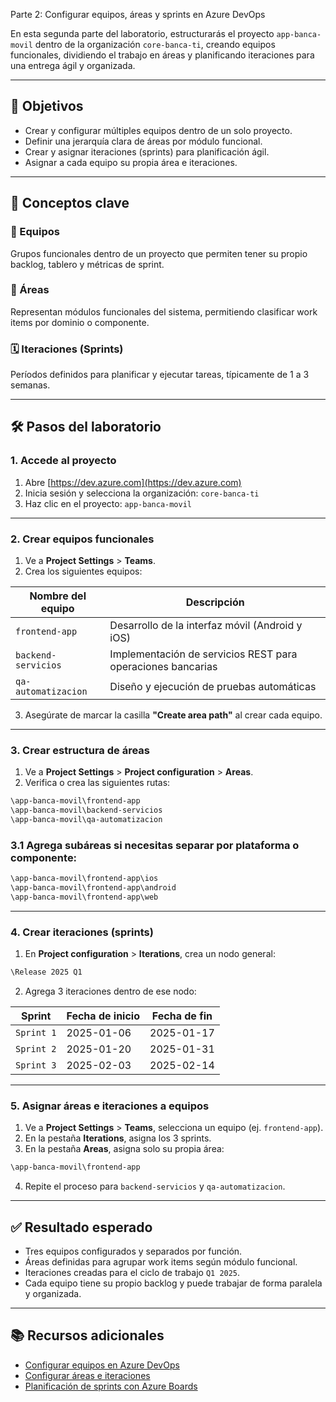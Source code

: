 Parte 2: Configurar equipos, áreas y sprints en Azure DevOps

En esta segunda parte del laboratorio, estructurarás el proyecto `app-banca-movil` dentro de la organización `core-banca-ti`, creando equipos funcionales, dividiendo el trabajo en áreas y planificando iteraciones para una entrega ágil y organizada.

---

## 🎯 Objetivos

- Crear y configurar múltiples equipos dentro de un solo proyecto.
- Definir una jerarquía clara de áreas por módulo funcional.
- Crear y asignar iteraciones (sprints) para planificación ágil.
- Asignar a cada equipo su propia área e iteraciones.

---

## 🧠 Conceptos clave

### 👥 Equipos
Grupos funcionales dentro de un proyecto que permiten tener su propio backlog, tablero y métricas de sprint.

### 📂 Áreas
Representan módulos funcionales del sistema, permitiendo clasificar work items por dominio o componente.

### 🗓️ Iteraciones (Sprints)
Períodos definidos para planificar y ejecutar tareas, típicamente de 1 a 3 semanas.

---

## 🛠️ Pasos del laboratorio

### 1. Accede al proyecto

1. Abre [https://dev.azure.com](https://dev.azure.com)
2. Inicia sesión y selecciona la organización: `core-banca-ti`
3. Haz clic en el proyecto: `app-banca-movil`


---

### 2. Crear equipos funcionales

1. Ve a **Project Settings** > **Teams**.
2. Crea los siguientes equipos:

| Nombre del equipo       | Descripción                                             |
|-------------------------|----------------------------------------------------------|
| `frontend-app`          | Desarrollo de la interfaz móvil (Android y iOS)          |
| `backend-servicios`     | Implementación de servicios REST para operaciones bancarias |
| `qa-automatizacion`     | Diseño y ejecución de pruebas automáticas                |

3. Asegúrate de marcar la casilla **"Create area path"** al crear cada equipo.


---

### 3. Crear estructura de áreas

1. Ve a **Project Settings** > **Project configuration** > **Areas**.
2. Verifica o crea las siguientes rutas:

```bash
\app-banca-movil\frontend-app
\app-banca-movil\backend-servicios
\app-banca-movil\qa-automatizacion
```


### 3.1 Agrega subáreas si necesitas separar por plataforma o componente:

```bash
\app-banca-movil\frontend-app\ios
\app-banca-movil\frontend-app\android
\app-banca-movil\frontend-app\web
```


---

### 4. Crear iteraciones (sprints)

1. En **Project configuration** > **Iterations**, crea un nodo general:

```bash
\Release 2025 Q1
```

2. Agrega 3 iteraciones dentro de ese nodo:

| Sprint        | Fecha de inicio | Fecha de fin  |
|---------------|------------------|----------------|
| `Sprint 1`    | 2025-01-06       | 2025-01-17     |
| `Sprint 2`    | 2025-01-20       | 2025-01-31     |
| `Sprint 3`    | 2025-02-03       | 2025-02-14     |


---

### 5. Asignar áreas e iteraciones a equipos

1. Ve a **Project Settings** > **Teams**, selecciona un equipo (ej. `frontend-app`).
2. En la pestaña **Iterations**, asigna los 3 sprints.
3. En la pestaña **Areas**, asigna solo su propia área:

```bash
\app-banca-movil\frontend-app
```

4. Repite el proceso para `backend-servicios` y `qa-automatizacion`.


---

## ✅ Resultado esperado

- Tres equipos configurados y separados por función.
- Áreas definidas para agrupar work items según módulo funcional.
- Iteraciones creadas para el ciclo de trabajo `Q1 2025`.
- Cada equipo tiene su propio backlog y puede trabajar de forma paralela y organizada.

---

## 📚 Recursos adicionales

- [Configurar equipos en Azure DevOps](https://learn.microsoft.com/en-us/azure/devops/organizations/settings/manage-teams)
- [Configurar áreas e iteraciones](https://learn.microsoft.com/en-us/azure/devops/organizations/settings/manage-areas)
- [Planificación de sprints con Azure Boards](https://learn.microsoft.com/en-us/azure/devops/boards/sprints/sprint-planning-tools)
